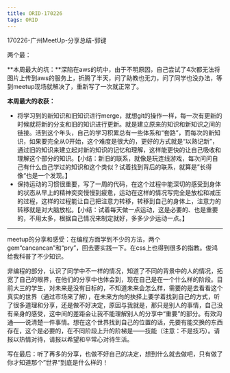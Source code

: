 ```yaml
---
title: ORID-170226
tags: ORID
---
```

170226-广州MeetUp-分享总结-郭键

两个最：

**本周最大的坑：**深陷在aws的坑中，由于不明原因，自己尝试了4次都无法将图片上传到aws的服务上，折腾了半天，问了助教也无力，问了同学也没办法，等到meetup现场就解决了，重新写了一次就正常了。

**本周最大的收获：**

- 将学习到的新知识和旧知识进行merge，就想git的操作一样，每一次有更新的时候就将新的分支和旧的知识进行更新。就是建立原来的知识和新知识之间的链接。活到这个年头，自己的学习积累总有一些体系和“套路”，而每次的新知识，如果要完全从0开始，这个难度是很大的，更好的方式就是“以熟记新”，通过旧的知识来建立起对新的知识的记忆和理解，这样能更快的让自己吸收和理解这个部分的知识。【小结：新旧的联系，就像是玩连线游戏，每次问问自己有什么自己学过的知识和这个类似？试着找到背后的联系，就算是”长得像“也是一个发现。】
- 保持运动的习惯很重要，写了一周的代码，在这个过程中能深切的感受到身体的状态从早上的精神奕奕慢慢到疲惫，运动在这样的情况写完全是放松和减压的过程，这样的过程能让自己把注意力转移，转移到自己的身体上，注意力的转移就是对大脑放松。【小结：试着每天做一点运动，这是必要的、也是重要的，不用太多，根据自己情况来制定就好，多多少少运动一点。】

---



meetup的分享和感受：在编程方面学到不少的方法，两个gem“cancancan”和“pry”，回去要实践一下。在css上也得到很多的指教。俊鸿给我科普了不少知识。

非编程的部分，认识了同学中不一样的情况，知道了不同的背景中的人的情况，拓宽了自己的眼界，在他们的分享中也体会到，现在自己是在一个什么样的阶段。目前大三的学生，对未来是没有目标的，不知道未来会怎么样，需要的是去看看这个真实的世界（通过市场来了解），在未来方向的抉择上要学着找到自己的方式，听了很多道理和分享，还是做不好决定，原因与我就是，那只是别人的事情，自己没有亲身的感受，这中间的差距会让我不能理解别人的分享中“重要”的部分。有效沟通——说清楚一件事情。想在这个世界找到自己的位置的话，先要有能交换的东西存在，这个是必要的，在不同阶段上升的阶梯是——技能（注意：不是技巧）。请报以热情对待，请报以希望和平常心对待生活。

写在最后：听了再多的分享，也做不好自己的决定，想到什么就去做吧，只有做了你才知道那个”世界“到底是什么样的！
